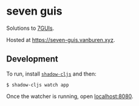 # seven guis

Solutions to [7GUIs](https://eugenkiss.github.io/7guis/).

Hosted at https://seven-guis.vanburen.xyz.

## Development

To run, install [`shadow-cljs`](https://shadow-cljs.github.io) and then:

```
$ shadow-cljs watch app
```

Once the watcher is running, open [localhost:8080](http://localhost:8080).

